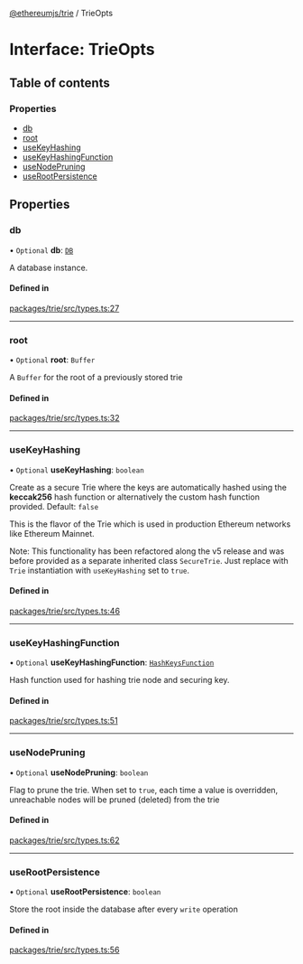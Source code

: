 [@ethereumjs/trie](../README.md) / TrieOpts

# Interface: TrieOpts

## Table of contents

### Properties

- [db](TrieOpts.md#db)
- [root](TrieOpts.md#root)
- [useKeyHashing](TrieOpts.md#usekeyhashing)
- [useKeyHashingFunction](TrieOpts.md#usekeyhashingfunction)
- [useNodePruning](TrieOpts.md#usenodepruning)
- [useRootPersistence](TrieOpts.md#userootpersistence)

## Properties

### db

• `Optional` **db**: [`DB`](DB.md)

A database instance.

#### Defined in

[packages/trie/src/types.ts:27](https://github.com/ethereumjs/ethereumjs-monorepo/blob/master/packages/trie/src/types.ts#L27)

___

### root

• `Optional` **root**: `Buffer`

A `Buffer` for the root of a previously stored trie

#### Defined in

[packages/trie/src/types.ts:32](https://github.com/ethereumjs/ethereumjs-monorepo/blob/master/packages/trie/src/types.ts#L32)

___

### useKeyHashing

• `Optional` **useKeyHashing**: `boolean`

Create as a secure Trie where the keys are automatically hashed using the
**keccak256** hash function or alternatively the custom hash function provided.
Default: `false`

This is the flavor of the Trie which is used in production Ethereum networks
like Ethereum Mainnet.

Note: This functionality has been refactored along the v5 release and was before
provided as a separate inherited class `SecureTrie`. Just replace with `Trie`
instantiation with `useKeyHashing` set to `true`.

#### Defined in

[packages/trie/src/types.ts:46](https://github.com/ethereumjs/ethereumjs-monorepo/blob/master/packages/trie/src/types.ts#L46)

___

### useKeyHashingFunction

• `Optional` **useKeyHashingFunction**: [`HashKeysFunction`](../README.md#hashkeysfunction)

Hash function used for hashing trie node and securing key.

#### Defined in

[packages/trie/src/types.ts:51](https://github.com/ethereumjs/ethereumjs-monorepo/blob/master/packages/trie/src/types.ts#L51)

___

### useNodePruning

• `Optional` **useNodePruning**: `boolean`

Flag to prune the trie. When set to `true`, each time a value is overridden,
unreachable nodes will be pruned (deleted) from the trie

#### Defined in

[packages/trie/src/types.ts:62](https://github.com/ethereumjs/ethereumjs-monorepo/blob/master/packages/trie/src/types.ts#L62)

___

### useRootPersistence

• `Optional` **useRootPersistence**: `boolean`

Store the root inside the database after every `write` operation

#### Defined in

[packages/trie/src/types.ts:56](https://github.com/ethereumjs/ethereumjs-monorepo/blob/master/packages/trie/src/types.ts#L56)
